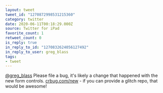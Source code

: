 ```yaml
---
layout: tweet
tweet_id: "1270872998531215360"
category: twitter
date: 2020-06-11T00:18:29.000Z
source: Twitter for iPad
favorite_count: 1
retweet_count: 0
is_reply: true
in_reply_to_id: "1270832624056127492"
in_reply_to_user: greg_blass
tags:
- tweet
---
```


[@greg_blass](https://twitter.com/@greg_blass) Please file a bug, it's likely a change that happened with the new form controls. [crbug.com/new](http://crbug.com/new) - if you can provide a glitch repo, that would be awesome!
